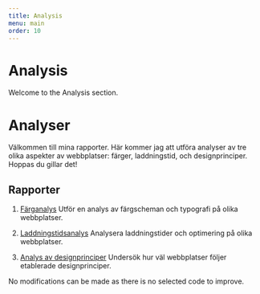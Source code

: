 ```yaml
---
title: Analysis
menu: main
order: 10
---
```


# Analysis

Welcome to the Analysis section.

# Analyser

Välkommen till mina rapporter. Här kommer jag att utföra analyser av tre olika aspekter av webbplatser: färger, laddningstid, och designprinciper. Hoppas du gillar det!

## Rapporter

1. [Färganalys](/~meuz24/dbwebb-kurser/design/me/portfolio/analysis/01_colors/)
   Utför en analys av färgscheman och typografi på olika webbplatser.

2. [Laddningstidsanalys](/dbwebb/design/me/portfolio/analysis/02_load/)
   Analysera laddningstider och optimering på olika webbplatser.

3. [Analys av designprinciper](/dbwebb/design/me/portfolio/analysis/03_design_principles/)
   Undersök hur väl webbplatser följer etablerade designprinciper.

No modifications can be made as there is no selected code to improve.